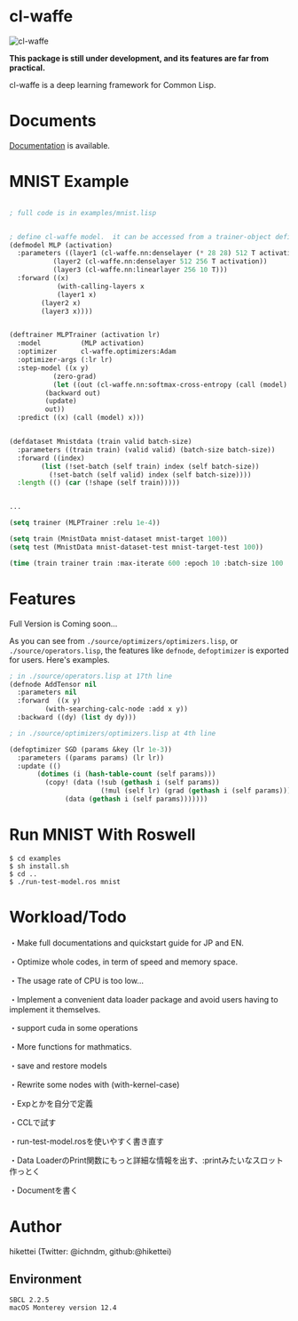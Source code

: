 
# cl-waffe

![cl-waffe](https://hikettei.github.io/cl-waffe-docs/docs/cl-waffe-logo.png)

**This package is still under development, and its features are far from practical.**

cl-waffe is a deep learning framework for Common Lisp.

# Documents

[Documentation](https://hikettei.github.io/cl-waffe-docs) is available.

# MNIST Example

```lisp

; full code is in examples/mnist.lisp


; define cl-waffe model.  it can be accessed from a trainer-object defined by deftrainer
(defmodel MLP (activation)
  :parameters ((layer1 (cl-waffe.nn:denselayer (* 28 28) 512 T activation))
	       (layer2 (cl-waffe.nn:denselayer 512 256 T activation))
	       (layer3 (cl-waffe.nn:linearlayer 256 10 T)))
  :forward ((x)
            (with-calling-layers x
	        (layer1 x)
		(layer2 x)
		(layer3 x))))


(deftrainer MLPTrainer (activation lr)
  :model          (MLP activation)
  :optimizer      cl-waffe.optimizers:Adam
  :optimizer-args (:lr lr)
  :step-model ((x y)
	       (zero-grad)
	       (let ((out (cl-waffe.nn:softmax-cross-entropy (call (model) x) y)))
		 (backward out)
		 (update)
		 out))
  :predict ((x) (call (model) x)))


(defdataset Mnistdata (train valid batch-size)
  :parameters ((train train) (valid valid) (batch-size batch-size))
  :forward ((index)
	    (list (!set-batch (self train) index (self batch-size))
		  (!set-batch (self valid) index (self batch-size))))
  :length (() (car (!shape (self train)))))


...

(setq trainer (MLPTrainer :relu 1e-4))

(setq train (MnistData mnist-dataset mnist-target 100))
(setq test (MnistData mnist-dataset-test mnist-target-test 100))

(time (train trainer train :max-iterate 600 :epoch 10 :batch-size 100 :valid-dataset test :verbose t :random t))

```

# Features

Full Version is Coming soon...

As you can see from `./source/optimizers/optimizers.lisp`, or `./source/operators.lisp`,  the features like `defnode`, `defoptimizer` is exported for users.
Here's examples.

```lisp
; in ./source/operators.lisp at 17th line
(defnode AddTensor nil
  :parameters nil
  :forward  ((x y)
	     (with-searching-calc-node :add x y))
  :backward ((dy) (list dy dy)))

; in ./source/optimizers/optimizers.lisp at 4th line

(defoptimizer SGD (params &key (lr 1e-3))
  :parameters ((params params) (lr lr))
  :update (()
	   (dotimes (i (hash-table-count (self params)))
	     (copy! (data (!sub (gethash i (self params))
					   (!mul (self lr) (grad (gethash i (self params))))))
			  (data (gethash i (self params)))))))
```

# Run MNIST With Roswell

```
$ cd examples
$ sh install.sh
$ cd ..
$ ./run-test-model.ros mnist
```

# Workload/Todo

・Make full documentations and quickstart guide for JP and EN.

・Optimize whole codes, in term of speed and memory space.

・The usage rate of CPU is too low...

・Implement a convenient data loader package and avoid users having to implement it themselves.

・support cuda in some operations

・More functions for mathmatics.

・save and restore models

・Rewrite some nodes with (with-kernel-case)

・Expとかを自分で定義

・CCLで試す

・run-test-model.rosを使いやすく書き直す

・Data LoaderのPrint関数にもっと詳細な情報を出す、:printみたいなスロット作っとく

・Documentを書く

# Author

hikettei (Twitter: @ichndm, github:@hikettei)


## Environment

```
SBCL 2.2.5
macOS Monterey version 12.4
```
